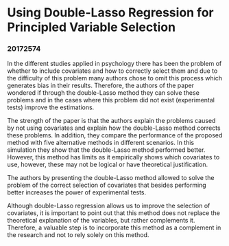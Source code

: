 

# Using Double-Lasso Regression for Principled Variable Selection 

### 20172574


In the different studies applied in psychology there has been the problem of whether to include covariates and how to correctly select them and due to the difficulty of this problem many authors chose to omit this process which generates bias in their results. Therefore, the authors of the paper wondered if through the double-Lasso method they can solve these problems and in the cases where this problem did not exist (experimental tests) improve the estimations.

The strength of the paper is that the authors explain the problems caused by not using covariates and explain how the double-Lasso method corrects these problems. In addition, they compare the performance of the proposed method with five alternative methods in different scenarios. In this simulation they show that the double-Lasso method performed better. However, this method has limits as it empirically shows which covariates to use, however, these may not be logical or have theoretical justification.

The authors by presenting the double-Lasso method allowed to solve the problem of the correct selection of covariates that besides performing better increases the power of experimental tests.

Although double-Lasso regression allows us to improve the selection of covariates, it is important to point out that this method does not replace the theoretical explanation of the variables, but rather complements it. Therefore, a valuable step is to incorporate this method as a complement in the research and not to rely solely on this method.  